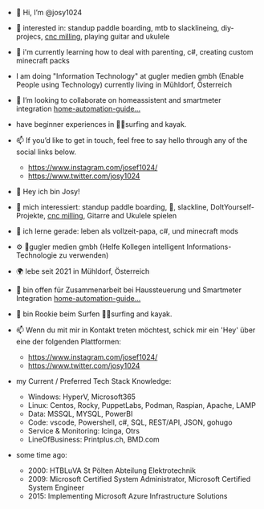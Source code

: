 - 👋 Hi, I’m @josy1024
- 👀 interested in: standup paddle boarding, mtb to slacklineing, diy-projecs, [cnc milling](https://www.etsy.com/shop/cncsandbox), playing guitar and ukulele
- 🌱 i'm currently learning how to deal with parenting, c#, creating custom minecraft packs
- I am doing "Information Technology" at gugler medien gmbh (Enable People using Technology) currently living in Mühldorf, Österreich
- 💞️ I’m looking to collaborate on homeassistent and smartmeter integration [home-automation-guide...](https://github.com/josy1024/home-automation-guide)
- have beginner experiences in 🏄‍♂️surfing and kayak. 
- 📫  If you’d like to get in touch, feel free to say hello through any of the social links below.
  * https://www.instagram.com/josef1024/
  * https://www.twitter.com/josy1024

- 👋 Hey ich bin Josy!
- 👀 mich interessiert: standup paddle boarding, 🚵, slackline, DoItYourself-Projekte, [cnc milling](https://www.etsy.com/shop/cncsandbox), Gitarre and Ukulele spielen
- 🌱 ich lerne gerade: leben als vollzeit-papa, c#, und minecraft mods
- ⚙️ 🔌gugler medien gmbh (Helfe Kollegen intelligent Informations-Technologie zu verwenden)
- 🌍 lebe seit 2021 in Mühldorf, Österreich
- 💞️ bin offen für Zusammenarbeit bei Haussteuerung und Smartmeter Integration [home-automation-guide...](https://github.com/josy1024/home-automation-guide)
- 💙 bin Rookie beim Surfen 🏄‍♂️surfing and kayak. 
- 📫  Wenn du mit mir in Kontakt treten möchtest, schick mir ein 'Hey' über eine der folgenden Plattformen:
  * https://www.instagram.com/josef1024/
  * https://www.twitter.com/josy1024
 
- my Current / Preferred Tech Stack Knowledge: 
  * Windows: HyperV, Microsoft365
  * Linux: Centos, Rocky, PuppetLabs, Podman, Raspian, Apache, LAMP
  * Data: MSSQL, MYSQL, PowerBI 
  * Code: vscode, Powershell, c#, SQL, REST/API, JSON, gohugo
  * Service & Monitoring: Icinga, Otrs
  * LineOfBusiness: Printplus.ch, BMD.com
    
- some time ago:
  * 2000: HTBLuVA St Pölten Abteilung Elektrotechnik
  * 2009: Microsoft Certified System Administrator, Microsoft Certified System Engineer
  * 2015: Implementing Microsoft Azure Infrastructure Solutions

<!---
josy1024/josy1024 is a ✨ special ✨ repository because its `README.md` (this file) appears on your GitHub profile.
You can click the Preview link to take a look at your changes.
--->
